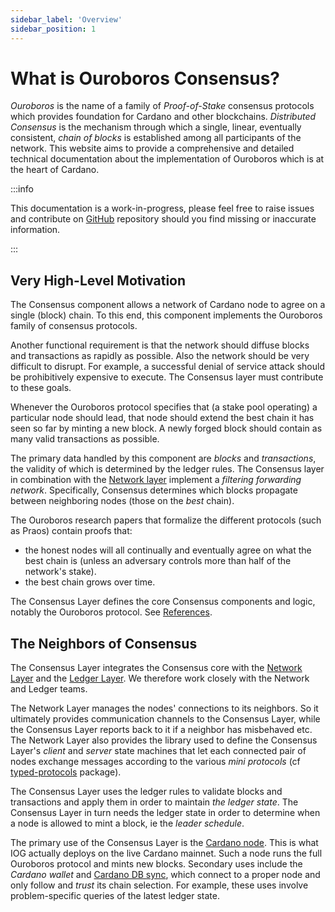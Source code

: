 ```yaml
---
sidebar_label: 'Overview'
sidebar_position: 1
---
```


# What is Ouroboros Consensus?

_Ouroboros_ is the name of a family of _Proof-of-Stake_ consensus protocols which provides foundation for Cardano and other blockchains. _Distributed Consensus_ is the mechanism through which a single, linear, eventually consistent, _chain of blocks_ is established among all participants of the network.  This
website aims to provide a comprehensive and detailed technical
documentation about the implementation of Ouroboros which is at the
heart of Cardano.


:::info

This documentation is a work-in-progress, please feel free to raise
issues and contribute on
[GitHub](https://github.com/IntersectMBO/ouroboros-consensus)
repository should you find missing or inaccurate information.

:::

## Very High-Level Motivation

The Consensus component allows a network of Cardano node to agree on a single (block) chain.
To this end, this component implements the Ouroboros family of consensus protocols.

Another functional requirement is that the network should diffuse blocks and transactions as rapidly as
possible. Also the network should be very difficult to disrupt. For example, a successful denial of service attack should be prohibitively expensive to execute.
The Consensus layer must contribute to these goals.

Whenever the Ouroboros protocol specifies that (a stake pool operating) a particular node should lead, that node should extend the best chain it has seen so far by minting a new block.
A newly forged block should contain as many valid transactions as possible.

The primary data handled by this component are _blocks_ and _transactions_, the validity of which is determined by the ledger rules.
The Consensus layer in combination with the [Network layer][ouroboros-network] implement a _filtering forwarding network_.
Specifically, Consensus determines which blocks propagate between neighboring nodes (those on the _best_ chain).

The Ouroboros research papers that formalize the different protocols (such as Praos) contain proofs that:
- the honest nodes will all continually and eventually agree on what the best chain is (unless an adversary controls more than half of the network's stake).
- the best chain grows over time.

<!-- xrefcheck: ignore link -->
The Consensus Layer defines the core Consensus components and logic, notably the
Ouroboros protocol. See [References](References).

## The Neighbors of Consensus

The Consensus Layer integrates the Consensus core with the [Network Layer][ouroboros-network] and the
[Ledger Layer](https://github.com/IntersectMBO/cardano-ledger). We therefore work closely with the Network
and Ledger teams.

The Network Layer manages the nodes' connections to its
neighbors. So it ultimately provides communication channels to the Consensus
Layer, while the Consensus Layer reports back to it if a neighbor has misbehaved
etc. The Network Layer also provides the library used to define the Consensus
Layer's _client_ and _server_ state machines that let each connected pair of
nodes exchange messages according to the various _mini protocols_ (cf
[typed-protocols](https://github.com/input-output-hk/typed-protocols) package).

The Consensus Layer uses the ledger rules to validate blocks and transactions
and apply them in order to maintain _the ledger state_. The Consensus Layer in
turn needs the ledger state in order to determine when a node is allowed to mint
a block, ie the _leader schedule_.

The primary use of the Consensus Layer is the [Cardano node](https://github.com/IntersectMBO/cardano-node). This
is what IOG actually deploys on the live Cardano mainnet. Such a node runs the
full Ouroboros protocol and mints new blocks. Secondary uses include the
_Cardano wallet_ and [Cardano DB sync](https://github.com/IntersectMBO/cardano-db-sync), which
connect to a proper node and only follow and _trust_ its chain selection. For
example, these uses involve problem-specific queries of the latest ledger state.

[ouroboros-network]: https://github.com/IntersectMBO/ouroboros-network
